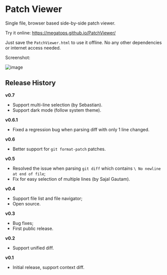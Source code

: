 # Patch Viewer

Single file, browser based side-by-side patch viewer.

Try it online: https://megatops.github.io/PatchViewer/

Just save the `PatchViewer.html` to use it offline. No any other dependencies or internet access needed.

Screenshot:

![image](https://github.com/megatops/PatchViewer/assets/13481083/7154076b-4561-45ff-a286-4323576d85d8)

## Release History

**v0.7**

- Support multi-line selection (by Sebastian).
- Support dark mode (follow system theme).

**v0.6.1**

- Fixed a regression bug when parsing diff with only 1 line changed.

**v0.6**

- Better support for `git format-patch` patches.

**v0.5**

- Resolved the issue when parsing `git diff` which contains `\ No newline at end of file`;
- Fix for easy selection of multiple lines (by Sajal Gautam).

**v0.4**

- Support file list and file navigator;
- Open source.

**v0.3**

- Bug fixes;
- First public release.

**v0.2**

- Support unified diff.

**v0.1**

- Initial release, support context diff.

